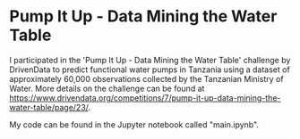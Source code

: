 # Pump It Up - Data Mining the Water Table

I participated in the 'Pump It Up - Data Mining the Water Table' challenge by DrivenData to predict functional water pumps in Tanzania using a dataset of approximately 60,000 observations collected by the Tanzanian Ministry of Water. More details on the challenge can be found at https://www.drivendata.org/competitions/7/pump-it-up-data-mining-the-water-table/page/23/.

My code can be found in the Jupyter notebook called "main.ipynb".

